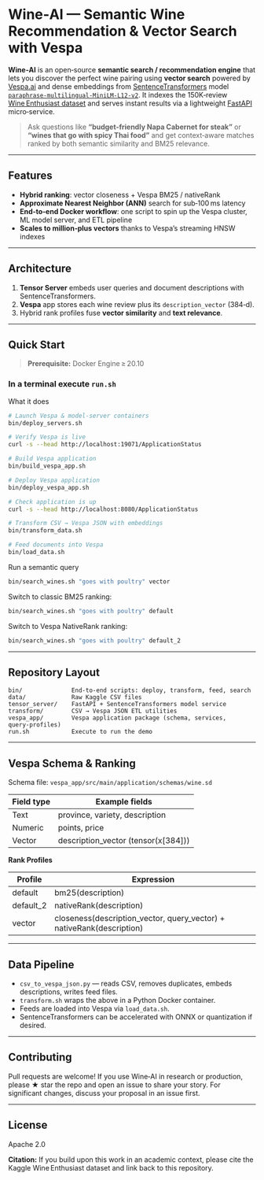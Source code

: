 # Wine‑AI — Semantic Wine Recommendation & Vector Search with Vespa

**Wine‑AI** is an open‑source **semantic search / recommendation engine** that lets you discover the perfect wine pairing using **vector search** powered by [Vespa.ai](https://vespa.ai/) and dense embeddings from [SentenceTransformers](https://www.sbert.net/docs/sentence_transformer/pretrained_models.html) model [`paraphrase-multilingual-MiniLM-L12-v2`](https://www.sbert.net/docs/sentence_transformer/pretrained_models.html).
It indexes the 150K‑review [Wine Enthusiast dataset](https://www.kaggle.com/datasets/zynicide/wine-reviews) and serves instant results via a lightweight [FastAPI](https://fastapi.tiangolo.com/) micro‑service.

> Ask questions like **“budget‑friendly Napa Cabernet for steak”** or **“wines that go with spicy Thai food”** and get context‑aware matches ranked by both semantic similarity and BM25 relevance.

---

## Features

* **Hybrid ranking**: vector closeness + Vespa BM25 / nativeRank
* **Approximate Nearest Neighbor (ANN)** search for sub‑100 ms latency
* **End‑to‑end Docker workflow**: one script to spin up the Vespa cluster, ML model server, and ETL pipeline
* **Scales to million‑plus vectors** thanks to Vespa’s streaming HNSW indexes

---

## Architecture<a id="architecture"></a>

1. **Tensor Server** embeds user queries and document descriptions with SentenceTransformers.
2. **Vespa** app stores each wine review plus its `description_vector` (384‑d).
3. Hybrid rank profiles fuse **vector similarity** and **text relevance**.

---

## Quick Start<a id="quick-start"></a>

> **Prerequisite:** Docker Engine ≥ 20.10

### In a terminal execute `run.sh`

What it does

```bash
# Launch Vespa & model‑server containers
bin/deploy_servers.sh

# Verify Vespa is live
curl -s --head http://localhost:19071/ApplicationStatus

# Build Vespa application
bin/build_vespa_app.sh

# Deploy Vespa application
bin/deploy_vespa_app.sh

# Check application is up
curl -s --head http://localhost:8080/ApplicationStatus

# Transform CSV → Vespa JSON with embeddings
bin/transform_data.sh

# Feed documents into Vespa
bin/load_data.sh
```

Run a semantic query

```bash
bin/search_wines.sh "goes with poultry" vector
```

Switch to classic BM25 ranking:

```bash
bin/search_wines.sh "goes with poultry" default
```

Switch to Vespa NativeRank ranking:

```bash
bin/search_wines.sh "goes with poultry" default_2
```

---

## Repository Layout<a id="repository-layout"></a>

```
bin/              End‑to‑end scripts: deploy, transform, feed, search
data/             Raw Kaggle CSV files
tensor_server/    FastAPI + SentenceTransformers model service
transform/        CSV → Vespa JSON ETL utilities
vespa_app/        Vespa application package (schema, services, query‑profiles)
run.sh            Execute to run the demo
```

---

## Vespa Schema & Ranking<a id="vespa-schema--ranking"></a>

Schema file: `vespa_app/src/main/application/schemas/wine.sd`

| Field type | Example fields                               |
| ---------- | -------------------------------------------- |
| Text       | province, variety, description               |
| Numeric    | points, price                                |
| Vector     | description\_vector (tensor<float>(x\[384])) |

**Rank Profiles**

| Profile    | Expression                                                              |
| ---------- | ----------------------------------------------------------------------- |
| default    | bm25(description)                                                       |
| default\_2 | nativeRank(description)                                                 |
| vector     | closeness(description\_vector, query\_vector) + nativeRank(description) |

---

## Data Pipeline<a id="data-pipeline"></a>

* `csv_to_vespa_json.py` — reads CSV, removes duplicates, embeds descriptions, writes feed files.
* `transform.sh` wraps the above in a Python Docker container.
* Feeds are loaded into Vespa via `load_data.sh`.
* SentenceTransformers can be accelerated with ONNX or quantization if desired.

---

## Contributing<a id="contributing"></a>

Pull requests are welcome! If you use Wine‑AI in research or production, please ★ star the repo and open an issue to share your story. For significant changes, discuss your proposal in an issue first.

---

## License<a id="license"></a>

Apache 2.0

**Citation:** If you build upon this work in an academic context, please cite the Kaggle Wine Enthusiast dataset and link back to this repository.

<!-- GitHub Topics (add in repo settings for better discoverability): vespa, vector-search, semantic-search, sentence-transformers, wine, recommendation-system, information-retrieval, fastapi, approximate-nearest-neighbors, machine-learning -->
